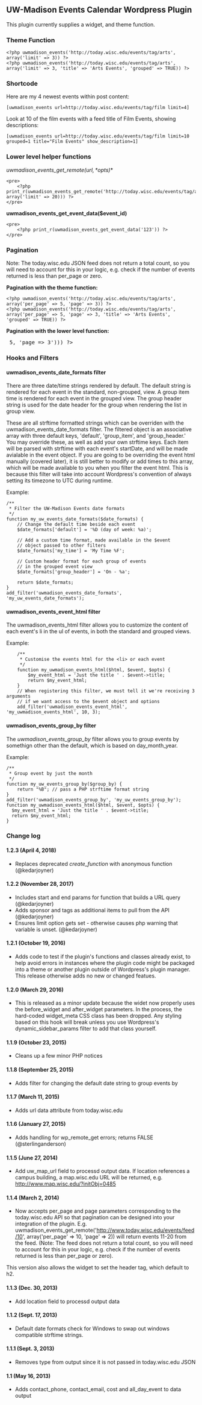 ## UW-Madison Events Calendar Wordpress Plugin

This plugin currently supplies a widget, and theme function.

### Theme Function

    <?php uwmadison_events('http://today.wisc.edu/events/tag/arts', array('limit' => 3)) ?>
    <?php uwmadison_events('http://today.wisc.edu/events/tag/arts', array('limit' => 3, 'title' => 'Arts Events', 'grouped' => TRUE)) ?>

### Shortcode

Here are my 4 newest events within post content:

    [uwmadison_events url=http://today.wisc.edu/events/tag/film limit=4]

Look at 10 of the film events with a feed title of Film Events, showing descriptions:

    [uwmadison_events url=http://today.wisc.edu/events/tag/film limit=10 grouped=1 title="Film Events" show_description=1]

### Lower level helper functions

**uwmadison_events_get_remote($url, *$opts*)**

    <pre>
        <?php print_r(uwmadison_events_get_remote('http://today.wisc.edu/events/tag/arts', array('limit' => 20))) ?>
    </pre>

**uwmadison_events_get_event_data($event_id)**

    <pre>
        <?php print_r(uwmadison_events_get_event_data('123')) ?>
    </pre>

### Pagination

Note: The today.wisc.edu JSON feed does not return a total count, so you will need to account for this in your logic, e.g. check if the number of events returned is less than per_page or zero.

**Pagination with the theme function:**

    <?php uwmadison_events('http://today.wisc.edu/events/tag/arts', array('per_page' => 5, 'page' => 3)) ?>
    <?php uwmadison_events('http://today.wisc.edu/events/tag/arts', array('per_page' => 5, 'page' => 3, 'title' => 'Arts Events', 'grouped' => TRUE)) ?>

**Pagination with the lower level function:**
    <pre>
        <?php print_r(uwmadison_events_get_remote('http://today.wisc.edu/events/tag/arts', array('per_page' => 5, 'page => 3'))) ?>
    </pre>



### Hooks and Filters

#### uwmadison_events_date_formats filter

There are three date/time strings rendered by default. The default string is rendered for each event in the standard, non-grouped, view. A group item time is rendered for each event in the grouped view. The group header string is used for the date header for the group when rendering the list in group view.

These are all strftime formatted strings which can be overriden with the uwmadison_events_date_formats filter. The filtered object is an associative array with three default keys, 'default', 'group_item', and 'group_header.' You may override these, as well as add your own strftime keys. Each item will be parsed with strftime with each event's startDate, and will be made avialable in the event object. If you are going to be overriding the event html manually (covered later), it is still better to modify or add times to this array, which will be made available to you when you filter the event html. This is because this filter will take into account Wordpress's convention of always setting its timezone to UTC during runtime.

Example:

	/**
	 * Filter the UW-Madison Events date formats
	 */
	function my_uw_events_date_formats($date_formats) {
		// Change the default time beside each event
		$date_formats['default'] = '%D (day of week: %a)';

		// Add a custom time format, made available in the $event
		// object passed to other filters
		$date_formats['my_time'] = 'My Time %F';

		// Custom header format for each group of events
		// in the grouped event view
		$date_formats['group_header'] = 'On - %a';

		return $date_formats;
	}
	add_filter('uwmadison_events_date_formats', 'my_uw_events_date_formats');

#### uwmadison_events_event_html filter

The uwmadison_events_html filter allows you to customize the content of each event's li in the ul of events, in both the standard and grouped views.

Example:

		/**
		 * Customise the events html for the <li> or each event
		 */
		function my_uwmadison_events_html($html, $event, $opts) {
			$my_event_html = 'Just the title ' . $event->title;
			return $my_event_html;
		}
		// When registering this filter, we must tell it we're receiving 3 arguments
		// if we want access to the $event object and options
		add_filter('uwmadison_events_event_html', 'my_uwmadison_events_html', 10, 3);

#### uwmadison_events_group_by filter

The *uwmadison_events_group_by* filter allows you to group events by somethign other than the default, which is based on day_month_year.

Example:

    /**
     * Group event by just the month
     */
    function my_uw_events_group_by($group_by) {
        return "%B"; // pass a PHP strftime format string
    }
    add_filter('uwmadison_events_group_by', 'my_uw_events_group_by');
    function my_uwmadison_events_html($html, $event, $opts) {
      $my_event_html = 'Just the title ' . $event->title;
      return $my_event_html;
    }

### Change log

#### 1.2.3 (April 4, 2018)

* Replaces deprecated *create_function* with anonymous function (@kedarjoyner)


#### 1.2.2 (November 28, 2017)

* Includes start and end params for function that builds a URL query (@kedarjoyner)
* Adds sponsor and tags as additional items to pull from the API (@kedarjoyner)
* Ensures limit option gets set - otherwise causes php warning that variable is unset. (@kedarjoyner)

#### 1.2.1 (October 19, 2016)

* Adds code to test if the plugin's functions and classes already exist, to help avoid errors in instances where the plugin code might be packaged into a theme or another plugin outside of Wordpress's plugin manager. This release otherwise adds no new or changed featues.

#### 1.2.0 (March 29, 2016)

* This is released as a minor update because the widet now properly uses the before_widget and after_widget parameters. In the process, the hard-coded widget_meta CSS class has been dropped. Any styling based on this hook will break unless you use Wordpress's dynamic_sidebar_params filter to add that class yourself.

#### 1.1.9 (October 23, 2015)

* Cleans up a few minor PHP notices

#### 1.1.8 (September 25, 2015)

* Adds filter for changing the default date string to group events by

#### 1.1.7 (March 11, 2015)

* Adds url data attribute from today.wisc.edu

#### 1.1.6 (January 27, 2015)

* Adds handling for wp_remote_get errors; returns FALSE (@sterlinganderson)

#### 1.1.5 (June 27, 2014)

* Add uw_map_url field to processd output data. If location references a campus building, a map.wisc.edu URL will be returned, e.g. http://www.map.wisc.edu/?initObj=0485

#### 1.1.4 (March 2, 2014)

* Now accepts per_page and page parameters corresponding to the today.wisc.edu API so that pagination can be designed into your integration of the plugin. E.g. uwmadison_events_get_remote('http://www.today.wisc.edu/events/feed/10', array('per_page' => 10, 'page' => 2)) will return events 11-20 from the feed. (Note: The feed does not return a total count, so you will need to account for this in your logic, e.g. check if the number of events returned is less than per_page or zero). 

This version also allows the widget to set the header tag, which default to h2.

#### 1.1.3 (Dec. 30, 2013)

* Add location field to processd output data

#### 1.1.2 (Sept. 17, 2013)

* Default date formats check for Windows to swap out windows compatible strftime strings.

#### 1.1.1 (Sept. 3, 2013)

* Removes type from output since it is not passed in today.wisc.edu JSON

#### 1.1 (May 16, 2013)

* Adds contact_phone, contact_email, cost and all_day_event to data output
